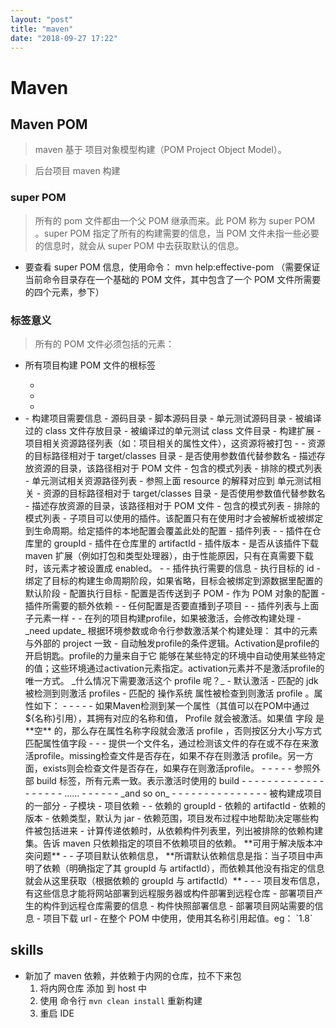 ```yaml
---
layout: "post"
title: "maven"
date: "2018-09-27 17:22"
---
```


# Maven

## Maven POM

> maven 基于 项目对象模型构建（POM Project Object Model）。

> 后台项目 maven 构建

### super POM

> 所有的 pom 文件都由一个父 POM 继承而来。此 POM 称为 super POM 。super POM 指定了所有的构建需要的信息，当 POM 文件未指一些必要的信息时，就会从 super POM 中去获取默认的信息。

- 要查看 super POM 信息，使用命令： mvn help:effective-pom （需要保证当前命令目录存在一个基础的 POM 文件，其中包含了一个 POM 文件所需要的四个元素，参下）

### 标签意义

> 所有的 POM 文件必须包括的元素：
- <project> 所有项目构建 POM 文件的根标签
    - <groupId>
    - <artifactId>
    - <version>

- <project>
    - <build> 构建项目需要信息
        - <sourceDirectory> 源码目录
        - <scriptSourceDirectory> 脚本源码目录
        - <testSourceDirectory> 单元测试源码目录
        - <outputDirectory> 被编译过的 class 文件存放目录
        - <testOutputDirectory> 被编译过的单元测试 class 文件目录
        - <extensions> 构建扩展
        - <resources> 项目相关资源路径列表（如：项目相关的属性文件），这资源将被打包
            - <resource>
                - <targetPath> 资源的目标路径相对于 target/classes 目录
                - <filtering> 是否使用参数值代替参数名
                - <directory> 描述存放资源的目录，该路径相对于 POM 文件
                - <includes> 包含的模式列表
                - <excludes> 排除的模式列表
        - <testResources> 单元测试相关资源路径列表
            - <testResource> 参照上面 resource 的解释对应到 单元测试相关
                - <targetPath> 资源的目标路径相对于 target/classes 目录
                - <filtering> 是否使用参数值代替参数名
                - <directory> 描述存放资源的目录，该路径相对于 POM 文件
                - <includes> 包含的模式列表
                - <excludes> 排除的模式列表
        - <pluginManagement> 子项目可以使用的插件。该配置只有在使用时才会被解析或被绑定到生命周期。给定插件的本地配置会覆盖此处的配置
            - <plugins> 插件列表
                - <plugin>
                    - <groupId> 插件在仓库里的 groupId
                    - <artifactId> 插件在仓库里的 artifactId
                    - <version> 插件版本
                    - <extensions> 是否从该插件下载 maven 扩展（例如打包和类型处理器），由于性能原因，只有在真需要下载时，该元素才被设置成 enabled。
                    - <executions>
                        - <execution> 插件执行需要的信息
                            - <id> 执行目标的 id
                            - <phase> 绑定了目标的构建生命周期阶段，如果省略，目标会被绑定到源数据里配置的默认阶段
                            - <goals> 配置执行目标
                            - <inherited> 配置是否传送到子 POM
                            - <comfiguration> 作为 POM 对象的配置
                    - <dependencies> 插件所需要的额外依赖
                        - <dependency>
                    - <inherited>  任何配置是否要直播到子项目
                    - <configuration>
        - <plugins> 插件列表与上面 <pluginManagement> 子元素一样
            - <plugin>
    - <profiles> 在列的项目构建profile，如果被激活，会修改构建处理
        - <profile> _need update_ 根据环境参数或命令行参数激活某个构建处理： 其中的元素与外部的 project 一致
            - <activation> 自动触发profile的条件逻辑。Activation是profile的开启钥匙。profile的力量来自于它 能够在某些特定的环境中自动使用某些特定的值；这些环境通过activation元素指定。activation元素并不是激活profile的唯一方式。 _什么情况下需要激活这个 profile 呢？_
                - <activeByDefault> 默认激活
                - <jdk> 匹配的 jdk 被检测到则激活 profiles
                - <os> 匹配的 操作系统 属性被检查到则激活 profile 。属性如下：
                    - <name>
                    - <family>
                    - <arch>
                    - <version>
                - <property>  如果Maven检测到某一个属性（其值可以在POM中通过${名称}引用），其拥有对应的名称和值， Profile 就会被激活。如果值 字段 是 **空** 的，那么存在属性名称字段就会激活 profile ，否则按区分大小写方式匹配属性值字段
                    - <name>
                    - <value>
                - <file> 提供一个文件名，通过检测该文件的存在或不存在来激活profile。missing检查文件是否存在，如果不存在则激活 profile。另一方面，exists则会检查文件是否存在，如果存在则激活profile。
                    - <exists>
                    - <missing>
                - </file>
            - </activation>
            - <build> 参照外部 build 标签，所有元素一致。表示激活时使用的 build
                - <defaultGoal>
                - <resources>
                    - <resource>
                        - <targetPath />
                        - <filtering />
                        - <directory />
                        - <includes />
                        - <excludes />
                - </resources>
                - <testResources>
                    - <testResource>
                - </testResources>
                - <directory />
                - <finalName />
                - <filters />
                - <pluginManagement>
                    - <plugins>
                        - <plugin>
                            - <groupId />
                            <artifactId />
                            <version />
                            <extensions />
                            <executions>
                                <execution>
                                    <id />
                                    <phase />
                                    <goals />
                                    <inherited />
                                    <configuration />
                                </execution>
                            </executions>
                            <dependencies>
                                <!--参见dependencies/dependency元素 -->
                                <dependency>
                                    ......
                                </dependency>
                            </dependencies>
                            <goals />
                            <inherited />
                            <configuration />
                        - </plugin>
                    - </plugins>
                - </pluginManagement>
                - <plugins>
                    - <plugin>
                        - _and so on_
                    - </plugin>
                - </plugins>
            - </build>
            - <modulds>
            - <repositories>
                - <repository>
            - </repositories>
            - <dependencies>
            - <reporting>
            - <dependencyManagement>
            - <distributionManagement>
            - <properties>
        - </profile>
    - </profiles>
    - <modules> 被构建成项目的一部分
        - <module> 子模块
    - <dependencies> 项目依赖
        - <dependency>
            - <groupId> 依赖的 groupId
            - <artifactId> 依赖的 artifactId
            - <version> 依赖的 版本
            - <type> 依赖类型，默认为 jar
            - <scope> 依赖范围，项目发布过程中地帮助决定哪些构件被包括进来
            - <exclusions> 计算传递依赖时，从依赖构件列表里，列出被排除的依赖构建集。告诉 maven 只依赖指定的项目不依赖项目的依赖。 **可用于解决版本冲突问题**
                - <exclusion>
    - <dependencyManagement> 子项目默认依赖信息， **所谓默认依赖信息是指：当子项目中声明了依赖（明确指定了其 groupId 与 artifactId），而依赖其他没有指定的信息就会从这里获取（根据依赖的 groupId 与 artifactId）**
        - <dependencies>
            - <dependency>
    - <destributionManagement> 项目发布信息，有这些信息才能将网站部署到远程服务器或构件部署到远程仓库
        - <repository> 部署项目产生的构件到远程仓库需要的信息
        - <snapshotRepository> 构件快照部署信息
        - <site> 部署项目网站需要的信息
        - <downloadUrl> 项目下载 url
    - <properties> 在整个 POM 中使用，使用其名称引用起值。eg： `<java.source.version>1.8</java.source.version>`

## skills

- 新加了 maven 依赖，并依赖于内网的仓库，拉不下来包
  1. 将内网仓库 添加 到 host 中
  2. 使用 命令行 `mvn clean install` 重新构建
  3. 重启 IDE
